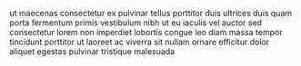 ut maecenas consectetur ex pulvinar tellus porttitor duis ultrices duis quam
porta fermentum primis vestibulum nibh ut eu iaculis vel auctor sed consectetur
lorem non imperdiet lobortis congue leo diam massa tempor tincidunt porttitor
ut laoreet ac viverra sit nullam ornare efficitur dolor aliquet egestas
pulvinar tristique malesuada